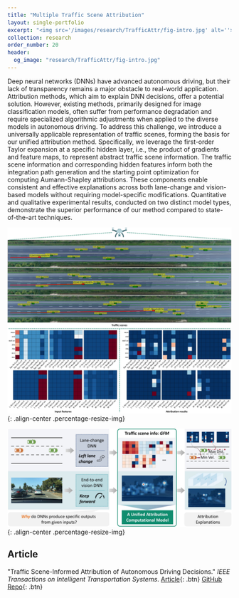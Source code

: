 ```yaml
---
title: "Multiple Traffic Scene Attribution"
layout: single-portfolio
excerpt: "<img src='/images/research/TrafficAttr/fig-intro.jpg' alt=''>"
collection: research
order_number: 20
header: 
  og_image: "research/TrafficAttr/fig-intro.jpg"
---
```


Deep neural networks (DNNs) have advanced autonomous driving, but their lack of transparency remains a major obstacle to real-world application. Attribution methods, which aim to explain DNN decisions, offer a potential solution. However, existing methods, primarily designed for image classification models, often suffer from performance degradation and require specialized algorithmic adjustments when applied to the diverse models in autonomous driving. To address this challenge, we introduce a universally applicable representation of traffic scenes, forming the basis for our unified attribution method. Specifically, we leverage the first-order Taylor expansion at a specific hidden layer, i.e., the product of gradients and feature maps, to represent abstract traffic scene information. The traffic scene information and corresponding hidden features inform both the integration path generation and the starting point optimization for computing Aumann-Shapley attributions. These components enable consistent and effective explanations across both lane-change and vision-based models without requiring model-specific modifications. Quantitative and qualitative experimental results, conducted on two distinct model types, demonstrate the superior performance of our method compared to state-of-the-art techniques.

![](/images/research/TrafficAttr/fig-lcattr.jpg){: .align-center .percentage-resize-img}

![](/images/research/TrafficAttr/fig-intro.jpg){: .align-center .percentage-resize-img}

## Article
"Traffic Scene-Informed Attribution of Autonomous Driving Decisions." *IEEE Transactions on Intelligent Transportation Systems*. [Article](https://shirui-homepage.com/){: .btn} [GitHub Repo](https://github.com/GlowingHorse/){: .btn}

